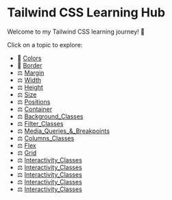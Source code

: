 # Tailwind CSS Learning Hub

Welcome to my Tailwind CSS learning journey! 🚀

Click on a topic to explore:

- 📏 [Colors](Docs/Colors.md)
- 📐 [Border](Docs/Border.md)
- ⚖️ [Margin](Docs/Margin.md)
- ⚖️ [Width](Docs/Width.md)
- ⚖️ [Height](Docs/Height.md)
- ⚖️ [Size](Docs/Size.md)
- ⚖️ [Positions](Docs/Positions.md)
- ⚖️ [Container](Docs/Container.md)
- ⚖️ [Background_Classes](Docs/Background_Classes.md)
- ⚖️ [Filter_Classes](Docs/Filter_Classes.md)
- ⚖️ [Media_Queries_&_Breakpoints](Docs/Media_Queries_&_Breakpoints.md)
- ⚖️ [Columns_Classes](Docs/Columns_Classes.md)
- ⚖️ [Flex](Docs/Flex.md)
- ⚖️ [Grid](Docs/Grid.md)
- ⚖️ [Interactivity_Classes](Docs/Interactivity_Classes.md)
- ⚖️ [Interactivity_Classes](Docs/Interactivity_Classes.md)
- ⚖️ [Interactivity_Classes](Docs/Interactivity_Classes.md)
- ⚖️ [Interactivity_Classes](Docs/Interactivity_Classes.md)
- ⚖️ [Interactivity_Classes](Docs/Interactivity_Classes.md)